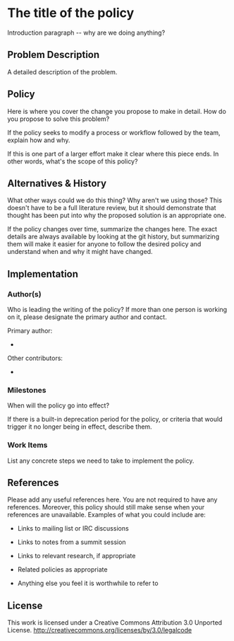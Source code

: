 <!--
  This template should be in markdown.  For help with syntax,
  see https://spec.commonmark.org/.

  Wrap text at 79 columns.

  Do not delete any of the sections in this template.  If you have
  nothing to say for a whole section, just write: None

  Remove this header from your policy document.
-->

# The title of the policy

Introduction paragraph -- why are we doing anything?

## Problem Description

A detailed description of the problem.

## Policy

Here is where you cover the change you propose to make in detail. How do you
propose to solve this problem?

If the policy seeks to modify a process or workflow followed by the
team, explain how and why.

If this is one part of a larger effort make it clear where this piece ends. In
other words, what's the scope of this policy?

## Alternatives & History

What other ways could we do this thing? Why aren't we using those? This doesn't
have to be a full literature review, but it should demonstrate that thought has
been put into why the proposed solution is an appropriate one.

If the policy changes over time, summarize the changes here. The exact
details are always available by looking at the git history, but
summarizing them will make it easier for anyone to follow the desired
policy and understand when and why it might have changed.

## Implementation

### Author(s)

Who is leading the writing of the policy? If more than one person is
working on it, please designate the primary author and contact.

Primary author:
  - <email address or None>

Other contributors:
  - <email address or None>

### Milestones

When will the policy go into effect?

If there is a built-in deprecation period for the policy, or criteria
that would trigger it no longer being in effect, describe them.

### Work Items

List any concrete steps we need to take to implement the policy.

## References

Please add any useful references here. You are not required to have
any references. Moreover, this policy should still make sense when
your references are unavailable. Examples of what you could include
are:

* Links to mailing list or IRC discussions

* Links to notes from a summit session

* Links to relevant research, if appropriate

* Related policies as appropriate

* Anything else you feel it is worthwhile to refer to

## License

This work is licensed under a Creative Commons Attribution 3.0
Unported License.
<http://creativecommons.org/licenses/by/3.0/legalcode>
